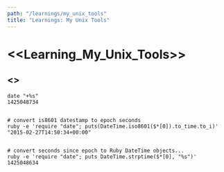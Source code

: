 ```yaml
---
path: "/learnings/my_unix_tools"
title: "Learnings: My Unix Tools"
---
```


# <<Learning_My_Unix_Tools>>

## <<UnixEpochTimeUtilities>>

    date "+%s"
    1425048734


    # convert is8601 datestamp to epoch seconds
    ruby -e 'require "date"; puts(DateTime.iso8601($*[0]).to_time.to_i)' "2015-02-27T14:50:34+00:00"


    # convert seconds since epoch to Ruby DateTime objects...
    ruby -e 'require "date"; puts DateTime.strptime($*[0], "%s")' 1425048634

